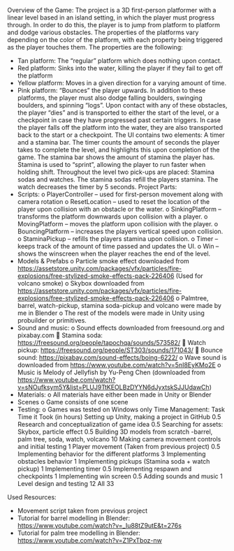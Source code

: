 Overview of the Game:
The project is a 3D first-person platformer with a linear level based in an island setting, in which the player must progress through. In order to do this, the player is to jump from platform to platform and dodge various obstacles. The properties of the platforms vary depending on the color of the platform, with each property being triggered as the player touches them. The properties are the following:
-	Tan platform: The “regular” platform which does nothing upon contact.
-	Red platform: Sinks into the water, killing the player if they fail to get off the platform
-	Yellow platform: Moves in a given direction for a varying amount of time.
-	Pink platform: “Bounces” the player upwards.
In addition to these platforms, the player must also dodge falling boulders, swinging boulders, and spinning “logs”. Upon contact with any of these obstacles, the player “dies” and is transported to either the start of the level, or a checkpoint in case they have progressed past certain triggers. In case the player falls off the platform into the water, they are also transported back to the start or a checkpoint. The UI contains two elements: A timer and a stamina bar. The timer counts the amount of seconds the player takes to complete the level, and highlights this upon completion of the game. The stamina bar shows the amount of stamina the player has. Stamina is used to “sprint”, allowing the player to run faster when holding shift. Throughout the level two pick-ups are placed: Stamina sodas and watches. The stamina sodas refill the players stamina. The watch decreases the timer by 5 seconds.
Project Parts:
-	Scripts:
o	PlayerController – used for first-person movement along with camera rotation
o	ResetLocation – used to reset the location of the player upon collision with an obstacle or the water.
o	SinkingPlatform – transforms the platform downwards upon collision with a player.
o	MovingPlatform – moves the platform upon collision with the player.
o	BouncingPlatform – increases the players vertical speed upon collision.
o	StaminaPickup – refills the players stamina upon collision.
o	Timer – keeps track of the amount of time passed and updates the UI.
o	Win – shows the winscreen when the player reaches the end of the level.
-	Models & Prefabs
o	Particle smoke effect downloaded from https://assetstore.unity.com/packages/vfx/particles/fire-explosions/free-stylized-smoke-effects-pack-226406 (Used for volcano smoke)
o	Skybox downloaded from https://assetstore.unity.com/packages/vfx/particles/fire-explosions/free-stylized-smoke-effects-pack-226406
o	Palmtree, barrel, watch-pickup, stamina soda-pickup and volcano were made by me in Blender
o	The rest of the models were made in Unity using probuilder or primitives.
-	Sound and music:
o	Sound effects downloaded from freesound.org and pixabay.com
	Stamina soda: https://freesound.org/people/tapochqa/sounds/573582/
	Watch pickup: https://freesound.org/people/ST303/sounds/171043/
	Bounce sound: https://pixabay.com/sound-effects/boing-6222/
o	Wave sound is downloaded from https://www.youtube.com/watch?v=5nI8EyKMo2E
o	Music is Melody of Jellyfish by Yu-Peng Chen (downloaded from https://www.youtube.com/watch?v=sNOufksym5Y&list=PLUJ9TtKEOLBzDYYN6dJyxtskSJJUdawCh)
-	Materials:
o	All materials have either been made in Unity or Blender
-	Scenes
o	Game consists of one scene
-	Testing:
o	Games was tested on Windows only
Time Management:
Task	Time it Took (in hours)
Setting up Unity, making a project in GitHub	0.5
Research and conceptualization of game idea	0.5
Searching for assets: Skybox, particle effect	0.5
Building 3D models from scratch -barrel, palm tree, soda, watch, volcano	10
Making camera movement controls and initial testing	1
Player movement (Taken from previous project)	0.5
Implementing behavior for the different platforms	3
Implementing obstacles behavior	1
Implementing pickups (Stamina soda + watch pickup)	1
Implementing timer	0.5
Implementing respawn and checkpoints	1
Implementing win screen	0.5
Adding sounds and music	1
Level design and testing	12
All	33

Used Resources:
-	Movement script taken from previous project
-	Tutorial for barrel modelling in Blender: https://www.youtube.com/watch?v=_Iu88tZ9utE&t=276s
-	Tutorial for palm tree modelling in Blender: https://www.youtube.com/watch?v=Z1PxTboz-nw

